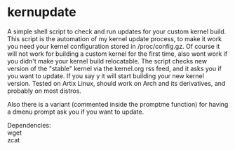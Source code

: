 # kernupdate
A simple shell script to check and run updates for your custom kernel build.
This script is the automation of my kernel update process, to make it work you need your kernel configuration stored in /proc/config.gz. Of course it will not work for building a custom kernel for the first time, also wont work if you didn't make your kernel build relocatable.
The script checks new version of the "stable" kernel via the kernel.org rss feed, and it asks you if you want to update. If you say y it will start building your new kernel version.
Tested on Artix Linux, should work on Arch and its derivatives, and probably on most distros.

Also there is a variant (commented inside the promptme function) for having a dmenu prompt ask you if you want to update.

Dependencies:\
wget\
zcat
